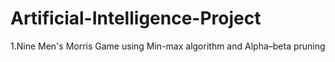 # Artificial-Intelligence-Project

1.Nine Men's Morris Game using Min-max algorithm and Alpha–beta pruning
